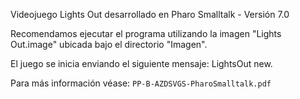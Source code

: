 
Videojuego Lights Out desarrollado en Pharo Smalltalk - Versión 7.0 

Recomendamos ejecutar el programa utilizando la imagen "Lights Out.image" ubicada bajo el directorio "Imagen".  

El juego se inicia enviando el siguiente mensaje: LightsOut new. 

Para más información véase: `PP-B-AZDSVGS-PharoSmalltalk.pdf`
